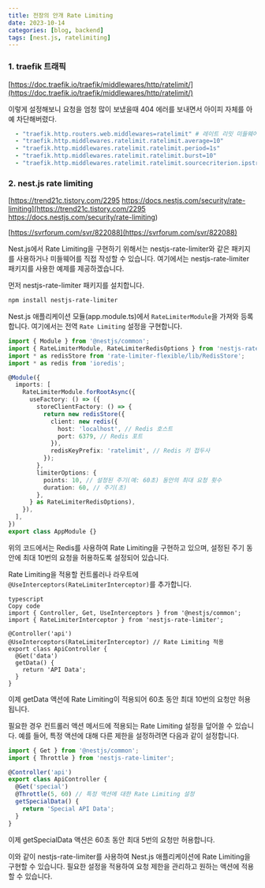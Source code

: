 ```yaml
---
title: 전장의 안개 Rate Limiting
date: 2023-10-14
categories: [blog, backend]
tags: [nest.js, ratelimiting]
---
```


### 1. traefik 트래픽

[https://doc.traefik.io/traefik/middlewares/http/ratelimit/](https://doc.traefik.io/traefik/middlewares/http/ratelimit/)

이렇게 설정해보니 요청을 엄청 많이 보냈을때 404 에러를 보내면서 아이피 자체를 아예 차단해버렸다.

```yml
  - "traefik.http.routers.web.middlewares=ratelimit" # 레이트 리밋 미들웨어 추가
  - "traefik.http.middlewares.ratelimit.ratelimit.average=10"
  - "traefik.http.middlewares.ratelimit.ratelimit.period=1s"
  - "traefik.http.middlewares.ratelimit.ratelimit.burst=10"
  - "traefik.http.middlewares.ratelimit.ratelimit.sourcecriterion.ipstrategy.depth=4"
```

### 2. nest.js rate limiting

[https://trend21c.tistory.com/2295
https://docs.nestjs.com/security/rate-limiting](https://trend21c.tistory.com/2295
https://docs.nestjs.com/security/rate-limiting)

[https://svrforum.com/svr/822088](https://svrforum.com/svr/822088)

Nest.js에서 Rate Limiting을 구현하기 위해서는 nestjs-rate-limiter와 같은 패키지를 사용하거나 미들웨어를 직접 작성할 수 있습니다. 여기에서는 nestjs-rate-limiter 패키지를 사용한 예제를 제공하겠습니다.

먼저 nestjs-rate-limiter 패키지를 설치합니다.

```bash
npm install nestjs-rate-limiter
```


Nest.js 애플리케이션 모듈(app.module.ts)에서 `RateLimiterModule`을 가져와 등록합니다. 여기에서는 전역 `Rate Limiting` 설정을 구현합니다.

```typescript
import { Module } from '@nestjs/common';
import { RateLimiterModule, RateLimiterRedisOptions } from 'nestjs-rate-limiter';
import * as redisStore from 'rate-limiter-flexible/lib/RedisStore';
import * as redis from 'ioredis';

@Module({
  imports: [
    RateLimiterModule.forRootAsync({
      useFactory: () => ({
        storeClientFactory: () => {
          return new redisStore({
            client: new redis({
              host: 'localhost', // Redis 호스트
              port: 6379, // Redis 포트
            }),
            redisKeyPrefix: 'ratelimit', // Redis 키 접두사
          });
        },
        limiterOptions: {
          points: 10, // 설정된 주기(예: 60초) 동안의 최대 요청 횟수
          duration: 60, // 주기(초)
        },
      } as RateLimiterRedisOptions),
    }),
  ],
})
export class AppModule {}
```

위의 코드에서는 Redis를 사용하여 Rate Limiting을 구현하고 있으며, 설정된 주기 동안에 최대 10번의 요청을 허용하도록 설정되어 있습니다.

Rate Limiting을 적용할 컨트롤러나 라우트에 `@UseInterceptors(RateLimiterInterceptor)`를 추가합니다.

```
typescript
Copy code
import { Controller, Get, UseInterceptors } from '@nestjs/common';
import { RateLimiterInterceptor } from 'nestjs-rate-limiter';

@Controller('api')
@UseInterceptors(RateLimiterInterceptor) // Rate Limiting 적용
export class ApiController {
  @Get('data')
  getData() {
    return 'API Data';
  }
}
```

이제 getData 액션에 Rate Limiting이 적용되어 60초 동안 최대 10번의 요청만 허용됩니다.

필요한 경우 컨트롤러 액션 메서드에 적용되는 Rate Limiting 설정을 덮어쓸 수 있습니다. 예를 들어, 특정 액션에 대해 다른 제한을 설정하려면 다음과 같이 설정합니다.

```typescript
import { Get } from '@nestjs/common';
import { Throttle } from 'nestjs-rate-limiter';

@Controller('api')
export class ApiController {
  @Get('special')
  @Throttle(5, 60) // 특정 액션에 대한 Rate Limiting 설정
  getSpecialData() {
    return 'Special API Data';
  }
}
```

이제 getSpecialData 액션은 60초 동안 최대 5번의 요청만 허용합니다.

이와 같이 nestjs-rate-limiter를 사용하여 Nest.js 애플리케이션에 Rate Limiting을 구현할 수 있습니다. 필요한 설정을 적용하여 요청 제한을 관리하고 원하는 액션에 적용할 수 있습니다.